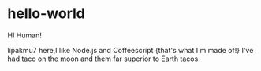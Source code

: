 # hello-world

HI Human!

lipakmu7 here,I like Node.js and Coffeescript {that's what I'm made of!}
I've had taco on the moon and them far superior to Earth tacos.
